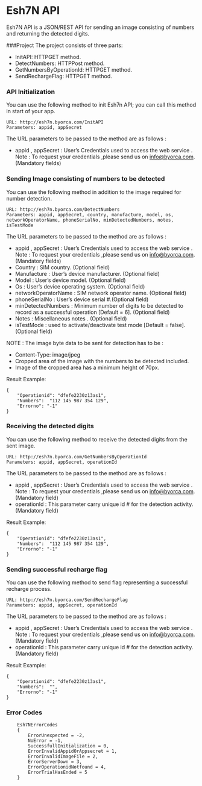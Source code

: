 Esh7N API
======================
Esh7N API is a JSON/REST API for sending an image consisting of numbers and returning the detected digits.

###Project
The project consists of three parts:

- InitAPI:                      HTTPGET method.
- DetectNumbers:  	        	HTTPPost method.
- GetNumbersByOperationId: 		HTTPGET method.
- SendRechargeFlag:	            HTTPGET method.

### API Initialization

You can use the following method to init Esh7n API; you can call this method in start of your app.

```
URL: http://esh7n.byorca.com/InitAPI
Parameters: appid, appSecret
```

The URL parameters to be passed to the method are as follows :
-	appid , appSecret  : User’s Credentials  used to access the web service . Note : To request your credentials ,please send us on [info@byorca.com](mailto:info@byorca.com).  (Mandatory fields)



### Sending Image consisting of numbers to be detected

You can use the following method in addition to the image required for number detection.

```
URL: http://esh7n.byorca.com/DetectNumbers
Parameters: appid, appSecret, country, manufacture, model, os, networkOperatorName, phoneSerialNo, minDetectedNumbers, notes, isTestMode
```
The URL parameters to be passed to the method are as follows :
-	appid , appSecret  : User’s Credentials  used to access the web service . Note : To request your credentials ,please send us on [info@byorca.com](mailto:info@byorca.com).  (Mandatory fields)
-	Country : SIM country. (Optional field)
-	Manufacture : User’s device manufacturer. (Optional field)
-	Model : User’s device model. (Optional field)
-	Os : User’s device operating system. (Optional field)
-	networkOperatorName : SIM network operator name. (Optional field)
-	phoneSerialNo : User’s device serial #.(Optional field)
-	minDetectedNumbers : Minimum number of digits to be detected to record as a successful operation [Default = 6]. (Optional field)
-	Notes : Miscellaneous notes . (Optional field)
-	isTestMode : used to activate/deactivate test mode [Default = false].  (Optional field)

NOTE : The image byte data to be sent for detection has to be :
-   Content-Type: image/jpeg
-	Cropped area of the image with the numbers to be detected included.
-	Image of the cropped area has a minimum height of 70px.


Result Example:
```
{
    "Operationid": "dfefe2230z13as1",
    "Numbers":  "112 145 987 354 129",
    "Errorno": "-1"
}
```

### Receiving the detected digits  

You can use the following method to receive the detected digits from the sent image.

```
URL: http://esh7n.byorca.com/GetNumbersByOperationId
Parameters: appid, appSecret, operationId
```
The URL parameters to be passed to the method are as follows :
-	appid , appSecret  : User’s Credentials  used to access the web service . Note : To request your credentials ,please send us on [info@byorca.com](mailto:info@byorca.com).  (Mandatory field)
-	operationId : This parameter carry unique id # for the detection activity. (Mandatory field)

Result Example:
```
{
    "Operationid": "dfefe2230z13as1",
    "Numbers":  "112 145 987 354 129",
    "Errorno": "-1"
}
```

### Sending successful recharge flag

You can use the following method to send flag representing a successful recharge process.


```
URL: http://esh7n.byorca.com/SendRechargeFlag
Parameters: appid, appSecret, operationId
```
The URL parameters to be passed to the method are as follows :
-	appid , appSecret  : User’s Credentials  used to access the web service . Note : To request your credentials ,please send us on [info@byorca.com](mailto:info@byorca.com).  (Mandatory field)
-	operationId : This parameter carry unique id # for the detection activity. (Mandatory field)

Result Example:

```
{
    "Operationid": "dfefe2230z13as1",
    "Numbers":  "",
    "Errorno": "-1"
}
```


### Error Codes

```
    Esh7NErrorCodes
    {
        ErrorUnexpected = -2,
        NoError = -1,
        SuccessfullInitialization = 0,
        ErrorInvalidAppidOrAppsecret = 1,
        ErrorInvalidImageFile = 2,
        ErrorServerDown = 3,
        ErrorOperationidNotfound = 4,
        ErrorTrialHasEnded = 5
    }
```



